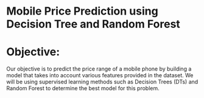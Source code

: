 # Mobile Price Prediction using Decision Tree and Random Forest
# Objective:

Our objective is to predict the price range of a mobile phone by building a model that takes into account various features provided in the dataset. We will be using supervised learning methods such as Decision Trees (DTs) and Random Forest to determine the best model for this problem.

